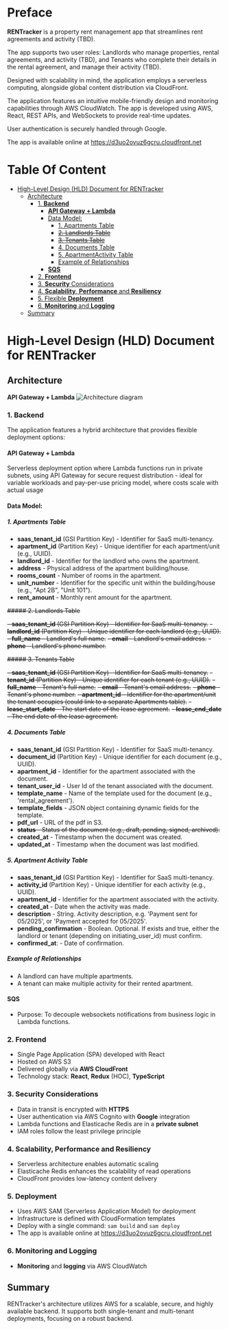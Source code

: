 # Preface

**RENTracker** is a property rent management app that streamlines rent agreements and activity (TBD).

The app supports two user roles: Landlords who manage properties, rental agreements, and activity (TBD), and Tenants who complete their details in the rental agreement, and manage their activity (TBD).

Designed with scalability in mind, the application employs a serverless computing, alongside global content distribution via CloudFront.

The application features an intuitive mobile-friendly design and monitoring capabilities through AWS CloudWatch. The app is developed using AWS, React, REST APIs, and WebSockets to provide real-time updates.

User authentication is securely handled through Google.

The app is available online at https://d3uo2ovuz6gcru.cloudfront.net

# Table Of Content

<!-- toc -->

- [High-Level Design (HLD) Document for RENTracker](#high-level-design-hld-document-for-rentracker)
  - [Architecture](#architecture)
    - [1. **Backend**](#1-backend)
      - [**API Gateway + Lambda**](#api-gateway--lambda)
      - [Data Model:](#data-model)
        - [1. Apartments Table](#1-apartments-table)
        - ~~[2. Landlords Table](#2-landlords-table)~~
        - ~~[3. Tenants Table](#3-tenants-table)~~
        - [4. Documents Table](#4-documents-table)
        - [5. ApartmentActivity Table](#5-apartmentActivity-table)
        - [Example of Relationships](#example-of-relationships)
      - [**SQS**](#sqs)
    - [2. **Frontend**](#2-frontend)
    - [3. **Security** Considerations](#3-security-considerations)
    - [4. **Scalability**, **Performance** and **Resiliency**](#4-scalability-performance-and-resiliency)
    - [5. Flexible **Deployment**](#5-flexible-deployment)
    - [6. **Monitoring** and **Logging**](#6-monitoring-and-logging)
  - [Summary](#summary)

<!-- tocstop -->

# High-Level Design (HLD) Document for RENTracker

## Architecture

**API Gateway + Lambda**
![Architecture diagram](https://lucid.app/publicSegments/view/11403d3e-caa3-4885-be91-b94764ebab83/image.jpeg)

### 1. **Backend**

The application features a hybrid architecture that provides flexible deployment options:

#### **API Gateway + Lambda**

Serverless deployment option where Lambda functions run in private subnets, using API Gateway for secure request distribution - ideal for variable workloads and pay-per-use pricing model, where costs scale with actual usage

#### Data Model:

##### 1. Apartments Table

- **saas_tenant_id** (GSI Partition Key) - Identifier for SaaS multi-tenancy.
- **apartment_id** (Partition Key) - Unique identifier for each apartment/unit (e.g., UUID).
- **landlord_id** - Identifier for the landlord who owns the apartment.
- **address** - Physical address of the apartment building/house.
- **rooms_count** - Number of rooms in the apartment.
- **unit_number** - Identifier for the specific unit within the building/house (e.g., "Apt 2B", "Unit 101").
- **rent_amount** - Monthly rent amount for the apartment.

~~##### 2. Landlords Table~~

~~- **saas_tenant_id** (GSI Partition Key) - Identifier for SaaS multi-tenancy.~~
~~- **landlord_id** (Partition Key) - Unique identifier for each landlord (e.g., UUID).~~
~~- **full_name** - Landlord's full name.~~
~~- **email** - Landlord's email address.~~
~~- **phone** - Landlord's phone number.~~

~~##### 3. Tenants Table~~

~~- **saas_tenant_id** (GSI Partition Key) - Identifier for SaaS multi-tenancy.~~
~~- **tenant_id** (Partition Key) - Unique identifier for each tenant (e.g., UUID).~~
~~- **full_name** - Tenant's full name.~~
~~- **email** - Tenant's email address.~~
~~- **phone** - Tenant's phone number.~~
~~- **apartment_id** - Identifier for the apartment/unit the tenant occupies (could link to a separate Apartments table).~~
~~- **lease_start_date** - The start date of the lease agreement.~~
~~- **lease_end_date** - The end date of the lease agreement.~~

##### 4. Documents Table

- **saas_tenant_id** (GSI Partition Key) - Identifier for SaaS multi-tenancy.
- **document_id** (Partition Key) - Unique identifier for each document (e.g., UUID).
- **apartment_id** - Identifier for the apartment associated with the document.
- **tenant_user_id** - User Id of the tenant associated with the document.
- **template_name** - Name of the template used for the document (e.g., 'rental_agreement').
- **template_fields** - JSON object containing dynamic fields for the template.
- **pdf_url** - URL of the pdf in S3.
- ~~**status** - Status of the document (e.g., draft, pending, signed, archived).~~
- **created_at** - Timestamp when the document was created.
- **updated_at** - Timestamp when the document was last modified.

##### 5. Apartment Activity Table

- **saas_tenant_id** (GSI Partition Key) - Identifier for SaaS multi-tenancy.
- **activity_id** (Partition Key) - Unique identifier for each activity (e.g., UUID).
- **apartment_id** - Identifier for the apartment associated with the activity.
- **created_at** - Date when the activity was made.
- **description** - String. Activity description, e.g. 'Payment sent for 05/2025', or 'Payment accepted for 05/2025'.
- **pending_confirmation** - Boolean. Optional. If exists and true, either the landlord or tenant (depending on initiating_user_id) must confirm.
- **confirmed_at**: - Date of confirmation.

##### Example of Relationships

- A landlord can have multiple apartments.
- A tenant can make multiple activity for their rented apartment.

#### **SQS**

- Purpose: To decouple websockets notifications from business logic in Lambda functions.

### 2. **Frontend**

- Single Page Application (SPA) developed with React
- Hosted on AWS S3
- Delivered globally via **AWS CloudFront**
- Technology stack: **React**, **Redux** (HOC), **TypeScript**

### 3. **Security** Considerations

- Data in transit is encrypted with **HTTPS**
- User authentication via AWS Cognito with **Google** integration
- Lambda functions and Elasticache Redis are in a **private subnet**
- IAM roles follow the least privilege principle

### 4. **Scalability**, **Performance** and **Resiliency**

- Serverless architecture enables automatic scaling
- Elasticache Redis enhances the scalability of read operations
- CloudFront provides low-latency content delivery

### 5. **Deployment**

- Uses AWS SAM (Serverless Application Model) for deployment
- Infrastructure is defined with CloudFormation templates
- Deploy with a single command: `sam build` and `sam deploy`
- The app is available online at https://d3uo2ovuz6gcru.cloudfront.net

### 6. **Monitoring** and **Logging**

- **Monitoring** and **logging** via AWS CloudWatch

## Summary

RENTracker's architecture utilizes AWS for a scalable, secure, and highly available backend. It supports both single-tenant and multi-tenant deployments, focusing on a robust backend.
